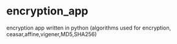 # encryption_app
encryption app written in python (algorithms used for encryption, ceasar,affine,vigener,MD5,SHA256)
